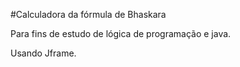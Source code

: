 #Calculadora da fórmula de Bhaskara

Para fins de estudo de lógica de programação e java.

Usando Jframe.

